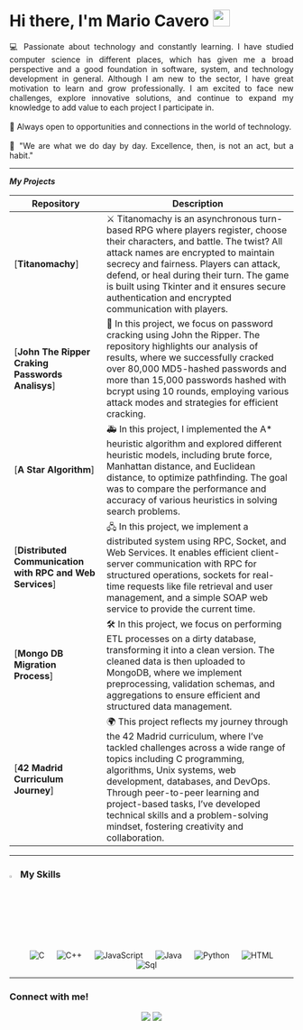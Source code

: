 <h1><b> Hi there, I'm Mario Cavero</b> <img src="https://media.giphy.com/media/hvRJCLFzcasrR4ia7z/giphy.gif" width="30"> </h1>

<p align="justify">💻 Passionate about technology and constantly learning. I have studied computer science in different places, which has given me a broad perspective and a good foundation in software, system, and technology development in general. Although I am new to the sector, I have great motivation to learn and grow professionally. I am excited to face new challenges, explore innovative solutions, and continue to expand my knowledge to add value to each project I participate in.<br><br>  
🚀 Always open to opportunities and connections in the world of technology.<br><br>  
🧠 "We are what we do day by day. Excellence, then, is not an act, but a habit."  
</p>


----

 ***My Projects***

| Repository | Description |
|------------|-------------|
| [**Titanomachy**]| ⚔️ Titanomachy is an asynchronous turn-based RPG where players register, choose their characters, and battle. The twist? All attack names are encrypted to maintain secrecy and fairness. Players can attack, defend, or heal during their turn. The game is built using Tkinter and it ensures secure authentication and encrypted communication with players. |
| [**John The Ripper Craking Passwords Analisys**]| 🔐 In this project, we focus on password cracking using John the Ripper. The repository highlights our analysis of results, where we successfully cracked over 80,000 MD5-hashed passwords and more than 15,000 passwords hashed with bcrypt using 10 rounds, employing various attack modes and strategies for efficient cracking. |
| [**A Star Algorithm**]| 🚑 In this project, I implemented the A* heuristic algorithm and explored different heuristic models, including brute force, Manhattan distance, and Euclidean distance, to optimize pathfinding. The goal was to compare the performance and accuracy of various heuristics in solving search problems. |
| [**Distributed Communication with RPC and Web Services**] | 🖧 In this project, we implement a distributed system using RPC, Socket, and Web Services. It enables efficient client-server communication with RPC for structured operations, sockets for real-time requests like file retrieval and user management, and a simple SOAP web service to provide the current time. |
| [**Mongo DB Migration Process**] | 🛠️ In this project, we focus on performing ETL processes on a dirty database, transforming it into a clean version. The cleaned data is then uploaded to MongoDB, where we implement preprocessing, validation schemas, and aggregations to ensure efficient and structured data management. |
| [**42 Madrid Curriculum Journey**] | 🌍 This project reflects my journey through the 42 Madrid curriculum, where I’ve tackled challenges across a wide range of topics including C programming, algorithms, Unix systems, web development, databases, and DevOps. Through peer-to-peer learning and project-based tasks, I’ve developed technical skills and a problem-solving mindset, fostering creativity and collaboration. |
---

### <img src="https://media2.giphy.com/media/QssGEmpkyEOhBCb7e1/giphy.gif?cid=ecf05e47a0n3gi1bfqntqmob8g9aid1oyj2wr3ds3mg700bl&rid=giphy.gif" width ="3%"> My Skills

<p align="center"> 
  &emsp; 
    <img alt="C" src="https://img.shields.io/badge/c-%2300599C.svg?style=for-the-badge&logo=c&logoColor=white">
  &emsp;
    <img alt="C++" src="https://img.shields.io/badge/c++-%2300599C.svg?style=for-the-badge&logo=c%2B%2B&logoColor=white">
  &emsp;
     <img alt="JavaScript" src="https://img.shields.io/badge/javascript-%23323330.svg?style=for-the-badge&logo=javascript&logoColor=%23F7DF1E">
  &emsp;
    <img alt="Java" src="https://img.shields.io/badge/java-%23ED8B00.svg?style=for-the-badge&logo=openjdk&logoColor=white">
  &emsp;
    <img alt="Python" src="https://img.shields.io/badge/python-3670A0?style=for-the-badge&logo=python&logoColor=ffdd54">
  &emsp;
	<img alt="HTML" src="https://img.shields.io/badge/html5-%23E34F26.svg?style=for-the-badge&logo=html5&logoColor=white">
  &emsp;
	<img alt="Sql" src="https://img.shields.io/badge/mysql-4479A1.svg?style=for-the-badge&logo=mysql&logoColor=white">
  &emsp;
</p>

---

### Connect with me!

<div align="center">
  <a href="mailto:mariocvpz@gmail.com"><img src="https://img.shields.io/badge/Gmail-D14836?style=for-the-badge&logo=gmail&logoColor=white&color=black" /></a>
  <a href="https://www.linkedin.com/in/mario-cavero-perez"><img src="https://img.shields.io/badge/LinkedIn-%2312100E.svg?&style=for-the-badge&logo=linkedin&logoColor=white&color=black" /></a>
</div>
